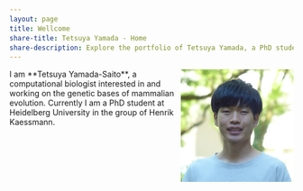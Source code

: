 ```yaml
---
layout: page
title: Wellcome
share-title: Tetsuya Yamada - Home
share-description: Explore the portfolio of Tetsuya Yamada, a PhD student with an interest in bioinformatics, evolutionary and developmental (evo-devo) biology, and medicine. Learn more about Tetsuya's experience and education.
---
```


<img src="/assets/img/portrait_400x400.jpg" width="200" align="right">
I am **Tetsuya Yamada-Saito**, a computational biologist interested in and working on the genetic bases of mammalian evolution. Currently I am a PhD student at Heidelberg University in the group of Henrik Kaessmann. 
